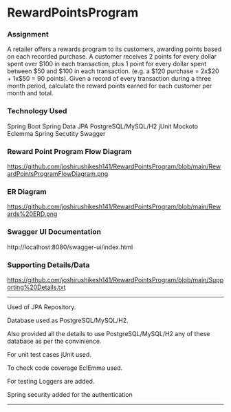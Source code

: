 # RewardPointsProgram

<h3>Assignment</h3>
A retailer offers a rewards program to its customers, awarding points based on each recorded purchase.
A customer receives 2 points for every dollar spent over $100 in each transaction, plus 1 point for every dollar spent between $50 and $100 in each transaction.
(e.g. a $120 purchase = 2x$20 + 1x$50 = 90 points).
Given a record of every transaction during a three month period, calculate the reward points earned for each customer per month and total.

<h3>Technology Used</h3>
Spring Boot
Spring Data JPA
PostgreSQL/MySQL/H2
jUnit
Mockoto
Eclemma
Spring Secutity
Swagger


<h3>Reward Point Program Flow Diagram</h3>

https://github.com/joshirushikesh141/RewardPointsProgram/blob/main/RewardPointsProgramFlowDiagram.png

<h3>ER Diagram</h3>

https://github.com/joshirushikesh141/RewardPointsProgram/blob/main/Rewards%20ERD.png

<h3>Swagger UI Documentation</h3>

http://localhost:8080/swagger-ui/index.html

<h3>Supporting Details/Data</h3>

https://github.com/joshirushikesh141/RewardPointsProgram/blob/main/Supporting%20Details.txt

----------------------------------------------------------------------------------------------------------

Used of JPA Repository.

Database used as PostgreSQL/MySQL/H2.

Also provided all the details to use PostgreSQL/MySQL/H2 any of these database as per the convinience.

For unit test cases jUnit used.

To check code coverage EclEmma used.

For testing Loggers are added.

Spring security added for the authentication

---------------------------------------------------------------------------------------------------------




